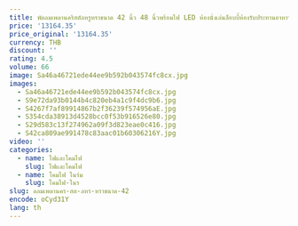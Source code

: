 ```yaml
---
title: พัดลมเพดานคริสตัลหรูหราขนาด 42 นิ้ว 48 นิ้วพร้อมไฟ LED ห้องนั่งเล่นล็อบบี้ห้องรับประทานอาหารไฟพัดลมที่มองไม่เห็นที่ทันสมัย
price: '13164.35'
price_original: '13164.35'
currency: THB
discount: ''
rating: 4.5
volume: 66
image: Sa46a46721ede44ee9b592b043574fc8cx.jpg
images:
  - Sa46a46721ede44ee9b592b043574fc8cx.jpg
  - S9e72da93b0144b4c820eb4a1c9f4dc9b6.jpg
  - S4267f7af89914867b2f36239f574956aE.jpg
  - S354cda38913d4528bcc0f53b916526e80.jpg
  - S29d583c13f274962a09f3d823eae0c416.jpg
  - S42ca809ae991478c83aac01b60306216Y.jpg
video: ''
categories:
  - name: ไฟและโคมไฟ
    slug: ไฟและโคมไฟ
  - name: โคมไฟ ในร่ม
    slug: โคมไฟ-ในร
slug: ดลมเพดานคร-สต-ลหร-หราขนาด-42
encode: oCyd31Y
lang: th
---
```

  